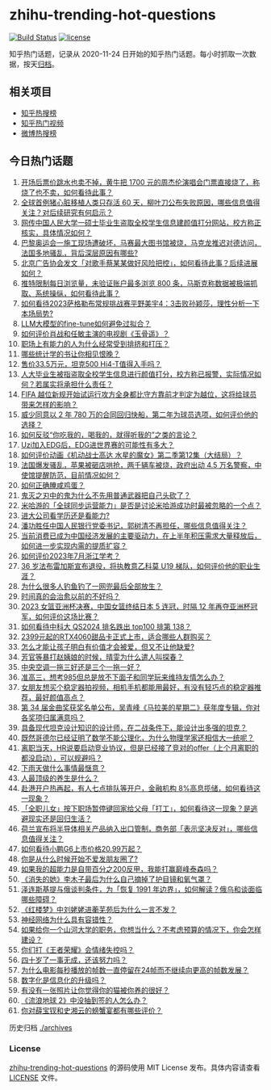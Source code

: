 # zhihu-trending-hot-questions

[![Build Status](https://github.com/justjavac/zhihu-trending-hot-questions/workflows/ci/badge.svg?branch=master)](https://github.com/justjavac/zhihu-trending-hot-questions/actions)
[![license](https://img.shields.io/github/license/justjavac/zhihu-trending-hot-questions)](https://github.com/justjavac/zhihu-trending-hot-questions/blob/master/LICENSE)

知乎热门话题，记录从 2020-11-24
日开始的知乎热门话题。每小时抓取一次数据，按天[归档](./archives)。

## 相关项目

- [知乎热搜榜](https://github.com/justjavac/zhihu-trending-top-search)
- [知乎热门视频](https://github.com/justjavac/zhihu-trending-hot-video)
- [微博热搜榜](https://github.com/justjavac/weibo-trending-hot-search)

## 今日热门话题

<!-- BEGIN -->
<!-- 最后更新时间 Mon Jul 03 2023 01:09:30 GMT+0800 (China Standard Time) -->

1. [开场后票价跳水也卖不掉，黄牛把 1700 元的周杰伦演唱会门票直接烧了，称烧了也不卖，如何看待此事？](https://www.zhihu.com/question/609780283)
1. [全球首例猪心脏移植人类只存活 60 天，柳叶刀公布失败原因，哪些信息值得关注？对后续研究有何启示？](https://www.zhihu.com/question/609926133)
1. [网传中国人民大学一硕士毕业生盗取全校学生信息建颜值打分网站，校方称正核实，具体情况如何？](https://www.zhihu.com/question/609906518)
1. [巴黎奥运会一施工现场遭破坏，马赛最大图书馆被烧，马克龙推迟对德访问，法国多地骚乱，背后深层原因有哪些?](https://www.zhihu.com/question/609892911)
1. [北京广告协会发文「对歌手蔡某某做好风险把控」，如何看待此事？后续进展如何？](https://www.zhihu.com/question/609892459)
1. [推特限制每日浏览量，未验证账户最多浏览 800 条，马斯克称数据被极端抓取、系统操纵，如何看待此事？](https://www.zhihu.com/question/609947405)
1. [如何看待2023萨格勒布常规挑战赛平野美宇4：3击败孙颖莎，理性分析一下本场局势?](https://www.zhihu.com/question/609963538)
1. [LLM大模型的fine-tune如何避免过拟合？](https://www.zhihu.com/question/604676469)
1. [如何评价肖战和任敏主演的电视剧《玉骨遥》？](https://www.zhihu.com/question/609797990)
1. [职场上有能力的人为什么经常受到排挤和打压？](https://www.zhihu.com/question/602879166)
1. [哪些统计学的书让你相见恨晚？](https://www.zhihu.com/question/602368094)
1. [售价33.5万元，坦克500 Hi4-T值得入手吗？](https://www.zhihu.com/question/608837406)
1. [人大毕业生被指盗取全校学生信息进行颜值打分，校方称已报警，实际情况如何？若属实将承担什么责任？](https://www.zhihu.com/question/609903688)
1. [FIFA 越位新规开始试运行攻方全身都比守方靠前才判定为越位，这将给球员带来怎样的影响？](https://www.zhihu.com/question/609815031)
1. [威少同意以 2 年 780 万的合同回归快船，第二年为球员选项，如何评价他的选择？](https://www.zhihu.com/question/609897623)
1. [如何反驳“你吃我的，喝我的，就得听我的”之类的言论？](https://www.zhihu.com/question/559906927)
1. [Uzi加入EDG后，EDG进世界赛的可能性有多大？](https://www.zhihu.com/question/606486163)
1. [如何评价动画《机动战士高达 水星的魔女》第二季第12集（大结局）？](https://www.zhihu.com/question/609926694)
1. [法国爆发骚乱，苹果被砸店哄抢，两千辆车被烧，政府出动 4.5 万名警察，中使馆提醒防范，目前情况如何？](https://www.zhihu.com/question/609749253)
1. [如何正确腌咸鸡蛋？](https://www.zhihu.com/question/63499356)
1. [鬼灭之刃中的鬼为什么不先用普通武器把自己头砍了？](https://www.zhihu.com/question/601884162)
1. [米哈游的「全球同步运营能力」是否是讨论米哈游成功时最被忽略的一个点？](https://www.zhihu.com/question/607506484)
1. [进大公司看学历还是看能力?](https://www.zhihu.com/question/608164942)
1. [潘功胜任中国人民银行党委书记，郭树清不再担任，哪些信息值得关注？](https://www.zhihu.com/question/609794310)
1. [当前消费已成为中国经济发展的主要驱动力，在上半年积压需求大量释放后，如何进一步实现内需的提质扩容？](https://www.zhihu.com/question/609606386)
1. [如何评价2023年7月浙江学考？](https://www.zhihu.com/question/605948919)
1. [36 岁法布雷加斯宣布退役，将执教意乙科莫 U19 梯队，如何评价他的职业生涯？](https://www.zhihu.com/question/609897494)
1. [为什么很多人钓鱼钓了一网兜最后全部放生？](https://www.zhihu.com/question/599943515)
1. [时间真的会治愈以前的不好吗？](https://www.zhihu.com/question/607564392)
1. [2023 女篮亚洲杯决赛，中国女篮终结日本 5 连冠，时隔 12 年再夺亚洲杯冠军，如何评价这场比赛？](https://www.zhihu.com/question/609920757)
1. [如何看待中科大 QS2024 排名跌出 top100 排第 138？](https://www.zhihu.com/question/609135032)
1. [2399元起的RTX4060甜品卡正式上市，适合哪些人群购买？](https://www.zhihu.com/question/609280591)
1. [怎么才能让孩子明白有价值才会被爱，但又不让他缺爱?](https://www.zhihu.com/question/602376859)
1. [芳官等暴打赵姨娘的时候，晴雯为什么遣人叫探春？](https://www.zhihu.com/question/609240944)
1. [中央空调一拖三好还是三个一拖一好？](https://www.zhihu.com/question/524987232)
1. [准高三，想考985但总是放不下面子和同学玩来维持友情怎么办？](https://www.zhihu.com/question/608349485)
1. [女朋友想买个稳定器拍视频，相机手机都能用最好，有没有轻巧点的稳定器推荐，最好颜值高点？](https://www.zhihu.com/question/602610611)
1. [第 34 届金曲奖获奖名单公布，吴青峰​​​《马拉美的星期二》获年度专辑，你对各奖项归属满意吗？](https://www.zhihu.com/question/609813513)
1. [具备现代坦克设计知识的设计师，在二战条件下，能设计出多强的坦克？](https://www.zhihu.com/question/42540802)
1. [既然哥德尔已经证明了数学不能公理化，为什么物理学家还相信大一统呢？](https://www.zhihu.com/question/28078123)
1. [离职当天，HR说要启动竞业协议，但是已经接了竞对的offer（上个月离职的都没启动），可以规避吗？](https://www.zhihu.com/question/605648138)
1. [下雨天做什么事情最惬意？](https://www.zhihu.com/question/604177362)
1. [人最顶级的养生是什么？](https://www.zhihu.com/question/601084412)
1. [赴港开户热再起，有人七点排队等开户，金融机构 8%高息揽储，如何看待这一现象？](https://www.zhihu.com/question/609894418)
1. [「全职儿女」按下职场暂停键回家给父母「打工」，如何看待这一现象？是逃避现实还是回归生活？](https://www.zhihu.com/question/609890590)
1. [荷兰宣布将半导体相关产品纳入出口管制，商务部「表示坚决反对」，哪些信息值得关注？](https://www.zhihu.com/question/609805120)
1. [如何看待小鹏G6上市价格20.99万起？](https://www.zhihu.com/question/609476325)
1. [你是从什么时候开始不爱发朋友圈了?](https://www.zhihu.com/question/602644549)
1. [如果我的超能力是自带百分之200反甲，我能打赢巅峰泰森吗？](https://www.zhihu.com/question/606970376)
1. [《消失的她》李木子最后为什么自己摘掉了护目镜和氧气罩？](https://www.zhihu.com/question/609198847)
1. [泽连斯基提与俄谈判条件，为「恢复 1991 年边界」，如何解读？俄乌和谈面临哪些障碍？](https://www.zhihu.com/question/609935325)
1. [《红楼梦》中刘姥姥进蘅芜苑后为什么一言不发？](https://www.zhihu.com/question/500056071)
1. [神经网络为什么具有容错性？](https://www.zhihu.com/question/609296871)
1. [如果给你一个山河大学的职务，你想当什么？不考虑预算的情况下，你会怎样建设？](https://www.zhihu.com/question/609402567)
1. [你们打《王者荣耀》会情绪失控吗？](https://www.zhihu.com/question/600997142)
1. [四十岁了一事无成，还该努力吗？](https://www.zhihu.com/question/609058839)
1. [为什么电影每秒播放的帧数一直停留在24帧而不继续向更高的帧数发展？](https://www.zhihu.com/question/281685561)
1. [数字化是信息化的升级吗？](https://www.zhihu.com/question/597096176)
1. [有没有一张照片让你觉得你的猫被你养的很好？](https://www.zhihu.com/question/596919746)
1. [《流浪地球 2》中没抽到签的人怎么办？](https://www.zhihu.com/question/580053079)
1. [你对薛宝钗和史湘云的螃蟹宴都有哪些评价？](https://www.zhihu.com/question/557749837)

<!-- END -->

历史归档 [./archives](./archives)

### License

[zhihu-trending-hot-questions](https://github.com/justjavac/zhihu-trending-hot-questions)
的源码使用 MIT License 发布。具体内容请查看 [LICENSE](./LICENSE) 文件。
